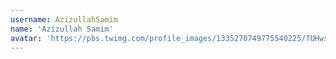 ```yaml
---
username: AzizullahSamim
name: 'Azizullah Samim'
avatar: 'https://pbs.twimg.com/profile_images/1335270749775540225/TUHwxsQ3_normal.jpg'
---
```

